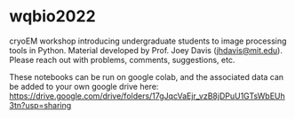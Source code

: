 # wqbio2022
cryoEM workshop introducing undergraduate students to image processing tools in Python. Material developed by Prof. Joey Davis (jhdavis@mit.edu). Please reach out with problems, comments, suggestions, etc.

These notebooks can be run on google colab, and the associated data can be added to your own google drive here: https://drive.google.com/drive/folders/17gJqcVaEjr_vzB8jDPuU1GTsWbEUh3tn?usp=sharing
